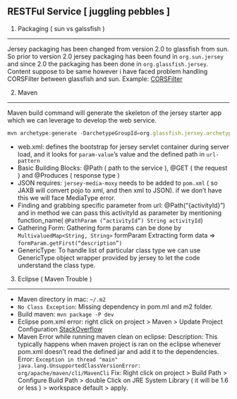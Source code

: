RESTFul Service [ juggling pebbles ]
--------------------------

1. Packaging ( sun vs galssfish )
----
Jersey packaging has been changed from version 2.0 to glassfish from sun. So prior to version 2.0 jersey packaging has been found in `org.sun.jersey` and since 2.0 the packaging has been done in `org.glassfish.jersey`. Content suppose to be same however i have faced problem handling CORSFilter between glassfish and sun.
Example: [CORSFilter](https://github.com/citta-lab/rest/tree/master/CORSFilter)

2. Maven
-----
Maven build command will generate the skeleton of the jersey starter app which we can leverage to develop the web service.
```javascript
mvn archetype:generate -DarchetypeGroupId=org.glassfish.jersey.archetypes -DarchetypeArtifactId=jersey-quickstart-webapp -DarchetypeVersion=2.25.1
```
* web.xml: defines the bootstrap for jersey servlet container during server load, and it looks for `param-value`’s value and the defined path in `url-pattern`
* Basic Building Blocks: @Path ( path to the service ), @GET ( the request ) and @Produces ( response type )
* JSON requires: `jersey-media-moxy` needs to be added to `pom.xml` ( so JAXB will convert pojo to xml, and then xml to JSON). if we don’t have this we will face MediaType error.
* Finding and grabbing specific parameter from url: @Path(“{activityId}”) and in method we can pass this activityId as parameter by mentioning function_name( `@PathParam (“activityId”) String activityId`)
* Gathering Form: Gathering form params can be done by `MultivaluedMap<String, String>` formParam Extracting form data => `formParam.getFirst(“description”)`
* GenericType: To handle list of particular class type we can use GenericType object wrapper provided by jersey to let the code understand the class type.

3. Eclipse ( Maven Trouble )
----
* Maven directory in mac: `~/.m2`
* `No Class Exception`: Missing dependency in pom.ml and m2 folder.
* Build maven:  `mvn package -P dev`
* Eclipse pom.xml error: right click on project > Maven > Update Project Configuration
  [StackOverflow](https://stackoverflow.com/questions/6111408/maven2-missing-artifact-but-jars-are-in-place )
* Maven Error while running maven clean on eclipse:
  Description: This typically happens when maven project is ran on the eclipse whenever pom.xml doesn’t read the defined jar and add it to the dependencies.
  Error: `Exception in thread "main" java.lang.UnsupportedClassVersionError: org/apache/maven/cli/MavenCli`
  Fix: Right click on project > Build Path > Configure Build Path > double Click on JRE System Library ( it will be 1.6 or less ) > workspace default > apply.
